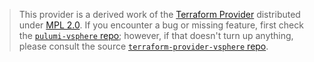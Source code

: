 > This provider is a derived work of the [Terraform Provider](https://github.com/terraform-providers/terraform-provider-vsphere)
> distributed under [MPL 2.0](https://www.mozilla.org/en-US/MPL/2.0/). If you encounter a bug or missing feature,
> first check the [`pulumi-vsphere` repo](/issues); however, if that doesn't turn up anything,
> please consult the source [`terraform-provider-vsphere` repo](https://github.com/terraform-providers/terraform-provider-vsphere/issues).

